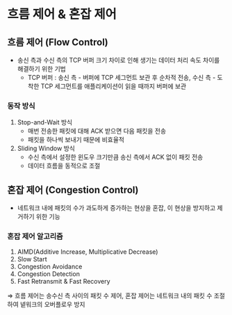 # 흐름 제어 & 혼잡 제어

## 흐름 제어 (Flow Control)

- 송신 측과 수신 측의 TCP 버퍼 크기 차이로 인해 생기는 데이터 처리 속도 차이를 해결하기 위한 기법
    - TCP 버퍼 : 송신 측 - 버퍼에 TCP 세그먼트 보관 후 순차적 전송, 수신 측 - 도착한 TCP 세그먼트를 애플리케이션이 읽을 때까지 버퍼에 보관

### 동작 방식

1. Stop-and-Wait 방식
    - 매번 전송한 패킷에 대해 ACK 받으면 다음 패킷을 전송
    - 패킷을 하나씩 보내기 때문에 비효율적
2. Sliding Window 방식
    - 수신 측에서 설정한 윈도우 크기만큼 송신 측에서 ACK 없이 패킷 전송
    - 데이터 흐름을 동적으로 조절

## 혼잡 제어 (Congestion Control)

- 네트워크 내에 패킷의 수가 과도하게 증가하는 현상을 혼잡, 이 현상을 방지하고 제거하기 위한 기능

### 혼잡 제어 알고리즘

1. AIMD(Additive Increase, Multiplicative Decrease)
2. Slow Start
3. Congestion Avoidance
4. Congestion Detection
5. Fast Retransmit & Fast Recovery

⇒ 흐름 제어는 송수신 측 사이의 패킷 수 제어, 혼잡 제어는 네트워크 내의 패킷 수 조절하여 넽워크의 오버플로우 방지
